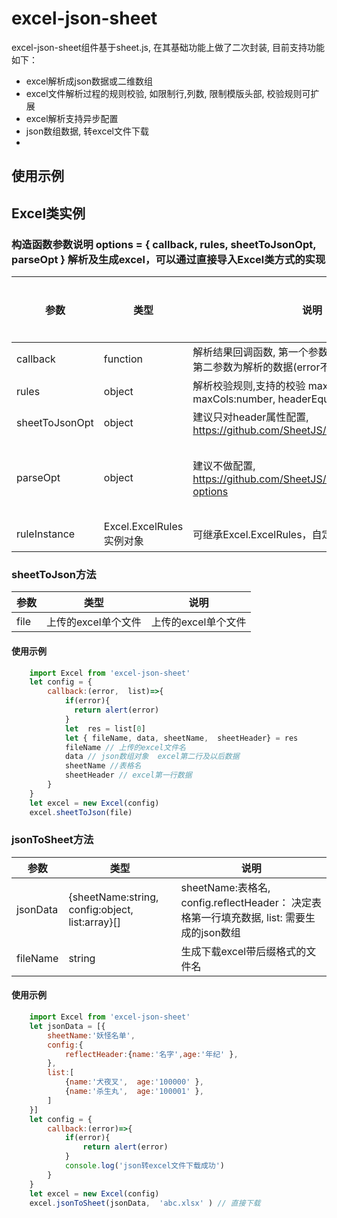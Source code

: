 <!--
 * @Author: fog
 * @Description: excel解析组件
 -->
# excel-json-sheet
excel-json-sheet组件基于sheet.js, 在其基础功能上做了二次封装, 目前支持功能如下：
- excel解析成json数据或二维数组
- excel文件解析过程的规则校验, 如限制行,列数, 限制模版头部, 校验规则可扩展
- excel解析支持异步配置
- json数组数据, 转excel文件下载
- 

## 使用示例

## Excel类实例

### 构造函数参数说明  options = { callback,  rules,  sheetToJsonOpt,  parseOpt } 解析及生成excel，可以通过直接导入Excel类方式的实现
| 参数          | 类型                | 说明 |是否必传|默认值|
| -------------- | ------------------ | --- |--|--|
| callback     | function  | 解析结果回调函数, 第一个参数为error(失败时有值),  第二参数为解析的数据(error不存在时有值)|是|无|
| rules        | object  |解析校验规则,支持的校验 maxRows:number, maxCols:number,  headerEqualkeys:Array |否|{} |
| sheetToJsonOpt | object  |  建议只对header属性配置,  https://github.com/SheetJS/sheetjs#sheet_to_json  |
| parseOpt     | object  |  建议不做配置, https://github.com/SheetJS/sheetjs#parsing-options |否 | { sheetRows: 0,  type: 'binary', raw: true,  onlyOneSheet: true } |
|ruleInstance | Excel.ExcelRules实例对象 | 可继承Excel.ExcelRules，自定义改写校验规则|否|只实例默认规则|

### sheetToJson方法
| 参数          | 类型                | 说明 |
| -------------- | ------------------ | --- |
| file     | 上传的excel单个文件|  上传的excel单个文件|
#### 使用示例
```javascript
    import Excel from 'excel-json-sheet'
    let config = {
        callback:(error,  list)=>{
            if(error){
              return alert(error)
            }
            let  res = list[0]
            let { fileName, data, sheetName,  sheetHeader} = res
            fileName // 上传的excel文件名
            data // json数组对象  excel第二行及以后数据
            sheetName //表格名
            sheetHeader // excel第一行数据
        }
    }
    let excel = new Excel(config)
    excel.sheetToJson(file)
```

### jsonToSheet方法
| 参数          | 类型                | 说明 |
| -------------- | ------------------ | --- |
| jsonData     | {sheetName:string,  config:object,  list:array}[] | sheetName:表格名, config.reflectHeader： 决定表格第一行填充数据,  list: 需要生成的json数组|
|fileName| string| 生成下载excel带后缀格式的文件名|

#### 使用示例
```javascript
    import Excel from 'excel-json-sheet'
    let jsonData = [{
        sheetName:'妖怪名单', 
        config:{
            reflectHeader:{name:'名字',age:'年纪' }, 
        }, 
        list:[
            {name:'犬夜叉',  age:'100000' }, 
            {name:'杀生丸',  age:'100001' }, 
        ]
    }]
    let config = {
        callback:(error)=>{
            if(error){
                return alert(error)
            }
            console.log('json转excel文件下载成功')
        }
    } 
    let excel = new Excel(config) 
    excel.jsonToSheet(jsonData,  'abc.xlsx' ) // 直接下载
    
```